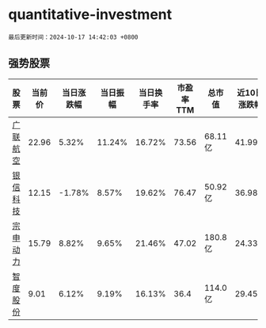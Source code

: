 # quantitative-investment

`最后更新时间：2024-10-17 14:42:03 +0800`

## 强势股票

|股票|当前价|当日涨跌幅|当日振幅|当日换手率|市盈率TTM|总市值|近10日涨跌幅|
|----|----|----|----|----|----|----|----|
|[广联航空](https://xueqiu.com/S/SZ300900)|22.96|5.32%|11.24%|16.72%|73.56|68.11亿|41.99%|
|[银信科技](https://xueqiu.com/S/SZ300231)|12.15|-1.78%|8.57%|19.62%|76.47|50.92亿|36.98%|
|[宗申动力](https://xueqiu.com/S/SZ001696)|15.79|8.82%|9.65%|21.46%|47.02|180.8亿|24.33%|
|[智度股份](https://xueqiu.com/S/SZ000676)|9.01|6.12%|9.19%|16.13%|36.4|114.0亿|29.45%|
